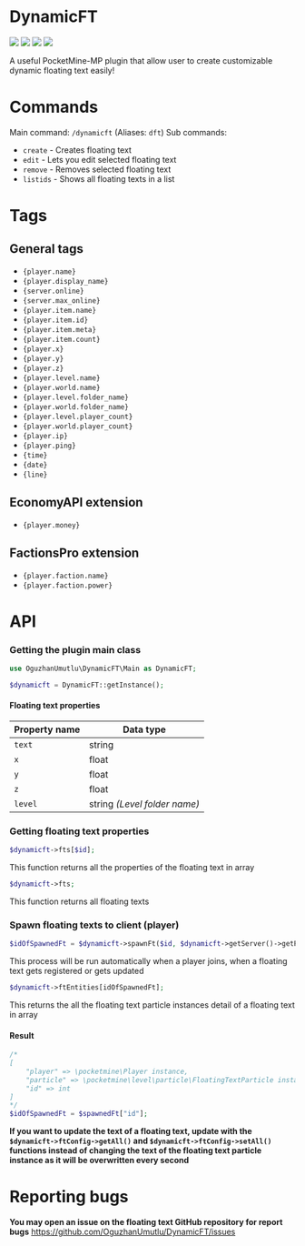 
# DynamicFT
[![](https://poggit.pmmp.io/shield.state/DynamicFT)](https://poggit.pmmp.io/p/DynamicFT)
[![](https://poggit.pmmp.io/shield.api/DynamicFT)](https://poggit.pmmp.io/p/DynamicFT)
[![](https://poggit.pmmp.io/shield.dl.total/DynamicFT)](https://poggit.pmmp.io/p/DynamicFT)
[![](https://poggit.pmmp.io/shield.dl/DynamicFT)](https://poggit.pmmp.io/p/DynamicFT)

A useful PocketMine-MP plugin that allow user to create customizable dynamic floating text easily!

# Commands
Main command: `/dynamicft` (Aliases: `dft`)
Sub commands:
- `create` - Creates floating text
- `edit` - Lets you edit selected floating text
- `remove` - Removes selected floating text
- `listids` - Shows all floating texts in a list

# Tags

## General tags

- `{player.name}`
- `{player.display_name}`
- `{server.online}`
- `{server.max_online}`
- `{player.item.name}`
- `{player.item.id}`
- `{player.item.meta}`
- `{player.item.count}`
- `{player.x}`
- `{player.y}`
- `{player.z}`
- `{player.level.name}`
- `{player.world.name}`
- `{player.level.folder_name}`
- `{player.world.folder_name}`
- `{player.level.player_count}`
- `{player.world.player_count}`
- `{player.ip}`
- `{player.ping}`
- `{time}`
- `{date}`
- `{line}`

## EconomyAPI extension
- `{player.money}`

## FactionsPro extension
- `{player.faction.name}`
- `{player.faction.power}`

# API

### Getting the plugin main class

```php
use OguzhanUmutlu\DynamicFT\Main as DynamicFT;
```

```php
$dynamicft = DynamicFT::getInstance();
```

#### Floating text properties
| Property name | Data type |
|--|--|
| `text` | string |
| `x` | float |
| `y` | float |
| `z` | float |
| `level` | string *(Level folder name)* |

### Getting floating text properties

```php
$dynamicft->fts[$id];
```
This function returns all the properties of the floating text in array

```php
$dynamicft->fts;
```
This function returns all floating texts

### Spawn floating texts to client (player)

```php
$idOfSpawnedFt = $dynamicft->spawnFt($id, $dynamicft->getServer()->getPlayer("aPlayerName"));
```
This process will be run automatically when a player joins, when a floating text gets registered or gets updated

```php
$dynamicft->ftEntities[idOfSpawnedFt];
```
This returns the all the floating text particle instances detail of a floating text in array

#### Result
```php
/*
[
	"player" => \pocketmine\Player instance,
	"particle" => \pocketmine\level\particle\FloatingTextParticle instance,
	"id" => int
]
*/
$idOfSpawnedFt = $spawnedFt["id"];
```

**If you want to update the text of a floating text, update with the `$dynamicft->ftConfig->getAll()` and `$dynamicft->ftConfig->setAll()` functions instead of changing the text of the floating text particle instance as it will be overwritten every second**

# Reporting bugs
**You may open an issue on the floating text GitHub repository for report bugs**
https://github.com/OguzhanUmutlu/DynamicFT/issues
